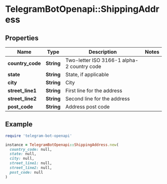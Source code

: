 # TelegramBotOpenapi::ShippingAddress

## Properties

| Name | Type | Description | Notes |
| ---- | ---- | ----------- | ----- |
| **country_code** | **String** | Two-letter ISO 3166-1 alpha-2 country code |  |
| **state** | **String** | State, if applicable |  |
| **city** | **String** | City |  |
| **street_line1** | **String** | First line for the address |  |
| **street_line2** | **String** | Second line for the address |  |
| **post_code** | **String** | Address post code |  |

## Example

```ruby
require 'telegram-bot-openapi'

instance = TelegramBotOpenapi::ShippingAddress.new(
  country_code: null,
  state: null,
  city: null,
  street_line1: null,
  street_line2: null,
  post_code: null
)
```

